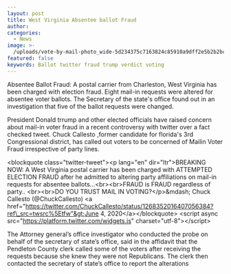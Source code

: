 ```yaml
---
layout: post
title: West Virginia Absentee ballot Fraud
author:
categories:
  - News
image: >-
  /uploads/vote-by-mail-photo_wide-5d234375c7163824c85910a9dff2e5b2b2bca498-s800-c85.jpg
featured: false
keywords: Ballot twitter fraud trump verdict voting
---
```


Absentee Ballot Fraud: A postal carrier from Charleston, West Virginia has been charged with election fraud. Eight mail-in requests were altered for absentee voter ballots. The Secretary of the state's office found out in an investigation that five of the ballot requests were changed.

President Donald trrump and other elected officials have raised concern about mail-in voter fraud in a recent controversy with twitter over a fact checked tweet. Chuck Callesto ,former candidate for florida's 3rd Congressional district, has called out voters to be concerned of Mailin Voter Fraud irrespective of party lines.

&lt;blockquote class="twitter-tweet"&gt;&lt;p lang="en" dir="ltr"&gt;BREAKING NOW: A West Virginia postal carrier has been charged with ATTEMPTED ELECTION FRAUD after he admitted to altering party affiliations on mail-in requests for absentee ballots...&lt;br&gt;&lt;br&gt;FRAUD is FRAUD regardless of party.. &lt;br&gt;&lt;br&gt;DO YOU TRUST MAIL IN VOTING?&lt;/p&gt;&amp;mdash; Chuck Callesto (@ChuckCallesto) &lt;a href="https://twitter.com/ChuckCallesto/status/1268352016407056384?ref\_src=twsrc%5Etfw"&gt;June 4, 2020&lt;/a&gt;&lt;/blockquote&gt; &lt;script async src="https://platform.twitter.com/widgets.js" charset="utf-8"&gt;&lt;/script&gt;

The Attorney general’s office investigator who conducted the probe on behalf of the secretary of state’s office, said in the affidavit that the Pendleton County clerk called some of the voters after receiving the requests because she knew they were not Republicans. The clerk then contacted the secretary of state’s office to report the alterations

&nbsp;

&nbsp;
